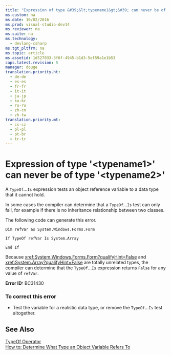 ```yaml
---
title: "Expression of type &#39;&lt;typename1&gt;&#39; can never be of type &#39;&lt;typename2&gt;&#39;"
ms.custom: na
ms.date: 10/02/2016
ms.prod: visual-studio-dev14
ms.reviewer: na
ms.suite: na
ms.technology: 
  - devlang-csharp
ms.tgt_pltfrm: na
ms.topic: article
ms.assetid: 1d527033-3f6f-4945-b1d3-5ef59a1e1b53
caps.latest.revision: 5
manager: douge
translation.priority.ht: 
  - de-de
  - es-es
  - fr-fr
  - it-it
  - ja-jp
  - ko-kr
  - ru-ru
  - zh-cn
  - zh-tw
translation.priority.mt: 
  - cs-cz
  - pl-pl
  - pt-br
  - tr-tr
---
```

# Expression of type &#39;&lt;typename1&gt;&#39; can never be of type &#39;&lt;typename2&gt;&#39;
A `TypeOf`...`Is` expression tests an object reference variable to a data type that it cannot hold.  
  
 In some cases the compiler can determine that a `TypeOf`...`Is` test can only fail, for example if there is no inheritance relationship between two classes.  
  
 The following code can generate this error.  
  
 `Dim refVar as System.Windows.Forms.Form`  
  
 `If TypeOf refVar Is System.Array`  
  
 `End If`  
  
 Because <xref:System.Windows.Forms.Form?qualifyHint=False> and <xref:System.Array?qualifyHint=False> are totally unrelated types, the compiler can determine that the `TypeOf`...`Is` expression returns `False` for any value of `refVar`.  
  
 **Error ID:** BC31430  
  
### To correct this error  
  
-   Test the variable for a realistic data type, or remove the `TypeOf`...`Is` test altogether.  
  
## See Also  
 [TypeOf Operator](../Topic/TypeOf%20Operator%20\(Visual%20Basic\).md)   
 [How to: Determine What Type an Object Variable Refers To](../Topic/How%20to:%20Determine%20What%20Type%20an%20Object%20Variable%20Refers%20To%20\(Visual%20Basic\).md)